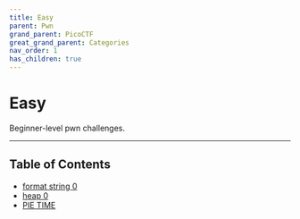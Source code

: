 ```yaml
---
title: Easy
parent: Pwn
grand_parent: PicoCTF
great_grand_parent: Categories
nav_order: 1
has_children: true
---
```


# Easy

Beginner-level pwn challenges.

---

## Table of Contents
- [format string 0](PicoCTF/pwn/easy/format_string_0.md)
- [heap 0](PicoCTF/pwn/easy/heap_0.md)
- [PIE TIME](PicoCTF/pwn/easy/pie_time.md)
